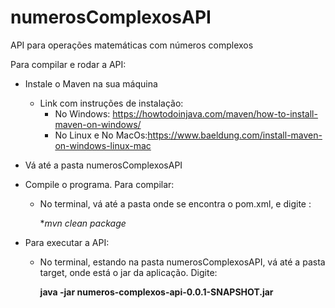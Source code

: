 # numerosComplexosAPI
API para operações matemáticas com números complexos

Para compilar e rodar a API:
* Instale o Maven na sua máquina
  * Link com instruções de instalação:
    * No Windows: https://howtodoinjava.com/maven/how-to-install-maven-on-windows/
    * No Linux e No MacOs:https://www.baeldung.com/install-maven-on-windows-linux-mac
* Vá até a pasta numerosComplexosAPI
* Compile o programa. Para compilar:
  * No terminal, vá até a pasta onde se encontra o pom.xml, e digite : 
    
    **mvn clean package*

* Para executar a API:
  * No terminal, estando na pasta numerosComplexosAPI, vá até a pasta target, onde está o jar da aplicação. Digite:
  
    **java -jar numeros-complexos-api-0.0.1-SNAPSHOT.jar**
